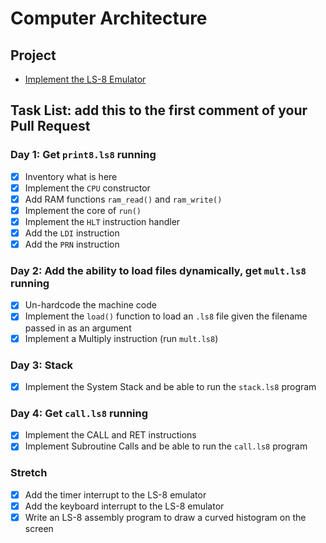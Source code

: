 # Computer Architecture

## Project

- [Implement the LS-8 Emulator](ls8/)

## Task List: add this to the first comment of your Pull Request

### Day 1: Get `print8.ls8` running

- [x] Inventory what is here
- [x] Implement the `CPU` constructor
- [x] Add RAM functions `ram_read()` and `ram_write()`
- [x] Implement the core of `run()`
- [x] Implement the `HLT` instruction handler
- [x] Add the `LDI` instruction
- [x] Add the `PRN` instruction

### Day 2: Add the ability to load files dynamically, get `mult.ls8` running

- [x] Un-hardcode the machine code
- [x] Implement the `load()` function to load an `.ls8` file given the filename
      passed in as an argument
- [x] Implement a Multiply instruction (run `mult.ls8`)

### Day 3: Stack

- [x] Implement the System Stack and be able to run the `stack.ls8` program

### Day 4: Get `call.ls8` running

- [x] Implement the CALL and RET instructions
- [x] Implement Subroutine Calls and be able to run the `call.ls8` program

### Stretch

- [x] Add the timer interrupt to the LS-8 emulator
- [x] Add the keyboard interrupt to the LS-8 emulator
- [x] Write an LS-8 assembly program to draw a curved histogram on the screen
